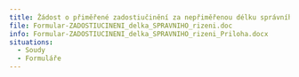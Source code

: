 ```yaml
---
title: Žádost o přiměřené zadostiučinění za nepřiměřenou délku správního řízení
file: Formular-ZADOSTIUCINENI_delka_SPRAVNIHO_rizeni.doc
info: Formular-ZADOSTIUCINENI_delka_SPRAVNIHO_rizeni_Priloha.docx
situations:
  - Soudy
  - Formuláře
---
```

